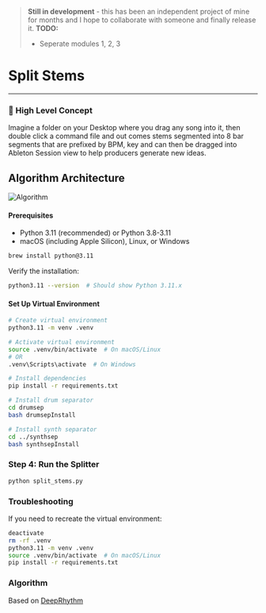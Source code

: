 > **Still in development**  - this has been an independent project of mine for months and I hope to collaborate with someone and finally release it.
> **TODO:** 
> - Seperate modules 1, 2, 3

# Split Stems


---

### 🎵 High Level Concept
Imagine a folder on your Desktop where you drag any song into it, then double click a command file and out comes stems segmented into 8 bar segments that are prefixed by BPM, key and can then be dragged into Ableton Session view to help producers generate new ideas.

## Algorithm Architecture
![Algorithm](./README_Assets/algorithm-diagram-small.png)




#### Prerequisites
- Python 3.11 (recommended) or Python 3.8-3.11
- macOS (including Apple Silicon), Linux, or Windows

```bash
brew install python@3.11
```

Verify the installation:
```bash
python3.11 --version  # Should show Python 3.11.x
```

#### Set Up Virtual Environment
```bash
# Create virtual environment
python3.11 -m venv .venv

# Activate virtual environment
source .venv/bin/activate  # On macOS/Linux
# OR
.venv\Scripts\activate  # On Windows

# Install dependencies
pip install -r requirements.txt
```

```bash
# Install drum separator
cd drumsep
bash drumsepInstall

# Install synth separator
cd ../synthsep
bash synthsepInstall
```

### Step 4: Run the Splitter
```bash
python split_stems.py
```

### Troubleshooting
If you need to recreate the virtual environment:
```bash
deactivate
rm -rf .venv
python3.11 -m venv .venv
source .venv/bin/activate  # On macOS/Linux
pip install -r requirements.txt
```

### Algorithm
Based on [DeepRhythm](https://github.com/bleugreen/deeprhythm)